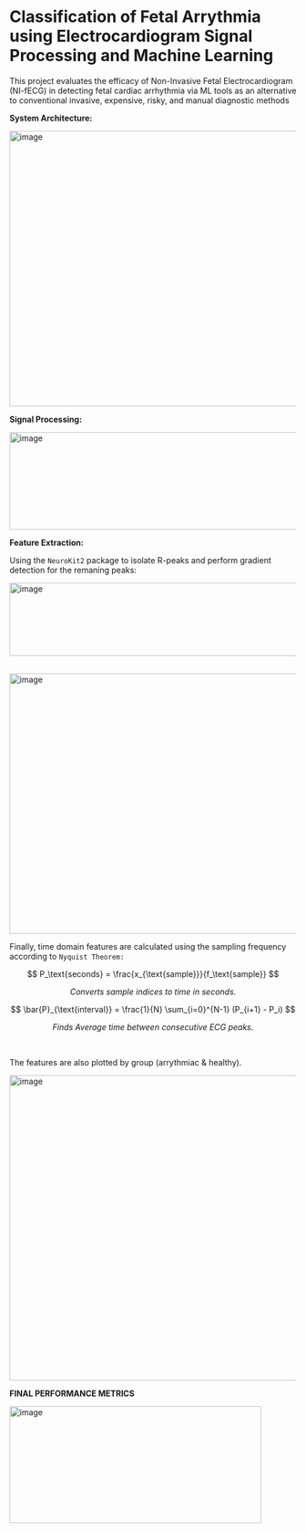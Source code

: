 # Classification of Fetal Arrythmia using Electrocardiogram Signal Processing and Machine Learning

This project evaluates the efficacy of Non-Invasive Fetal Electrocardiogram (NI-fECG) in detecting fetal cardiac arrhythmia via ML tools as an alternative to conventional invasive, expensive, risky, and manual diagnostic methods 


**System Architecture:**

<img width="860" height="483" alt="image" src="https://github.com/user-attachments/assets/041bcdf4-21f6-40dc-ae66-ab24d4bced38" />

**Signal Processing:**

<img width="570" height="171" alt="image" src="https://github.com/user-attachments/assets/7d674c78-e372-42ef-ad80-d0bf268d0f6e" />

**Feature Extraction:**

Using the `NeuroKit2` package to isolate R-peaks and perform gradient detection for the remaning peaks:

<img width="810" height="128" alt="image" src="https://github.com/user-attachments/assets/3bc3300f-3211-4608-98ee-3ca8bbbf462f" /> <br/> <br/>

<img width="591" height="456" alt="image" src="https://github.com/user-attachments/assets/7b1a4f12-a3cf-4427-aa72-fc57926ba686" /> <br/>


Finally, time domain features are calculated using the sampling frequency according to `Nyquist Theorem:` <br/>


$$
P_\text{seconds} = \frac{x_{\text{sample}}}{f_\text{sample}}
$$
<p align="center"><em>Converts sample indices to time in seconds.</em></p>


$$
\bar{P}_{\text{interval}} = \frac{1}{N} \sum_{i=0}^{N-1} (P_{i+1} - P_i)
$$
<p align="center"><em>Finds Average time between consecutive ECG peaks.</em></p><br/>


The features are also plotted by group (arrythmiac & healthy). 

<img width="895" height="535" alt="image" src="https://github.com/user-attachments/assets/372fe6f6-baa2-434a-975a-e104d476511b" />


**FINAL PERFORMANCE METRICS**

<img width="442" height="205" alt="image" src="https://github.com/user-attachments/assets/f7236262-56a8-489b-a1fd-9612186e0370" />





